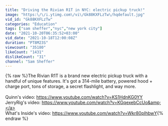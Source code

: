 ```yaml
---
title: "Driving the Rivian R1T in NYC: electric pickup truck!"
image: "https:\/\/i.ytimg.com\/vi\/Gk88KXFLzTw\/hqdefault.jpg"
vid_id: "Gk88KXFLzTw"
categories: "Education"
tags: ["sam sheffer","nyc","new york city"]
date: "2021-10-20T06:35:52+03:00"
vid_date: "2021-10-18T12:00:08Z"
duration: "PT8M23S"
viewcount: "35180"
likeCount: "1431"
dislikeCount: "31"
channel: "Sam Sheffer"
---
```

{% raw %}The Rivian R1T is a brand new electric pickup truck with a handful of unique features. It's got a 314-mile battery, powered hood + charge port, tons of storage, a secret flashlight, and way more.<br /><br />Quinn's video: <a rel="nofollow" target="blank" href="https://www.youtube.com/watch?v=KS1HdnKG0YY">https://www.youtube.com/watch?v=KS1HdnKG0YY</a><br />JerryRig's video: <a rel="nofollow" target="blank" href="https://www.youtube.com/watch?v=KGqexebCcUo&amp;">https://www.youtube.com/watch?v=KGqexebCcUo&amp;</a><br />What's Inside's video: <a rel="nofollow" target="blank" href="https://www.youtube.com/watch?v=Wkr80pIhbwY">https://www.youtube.com/watch?v=Wkr80pIhbwY</a>{% endraw %}

